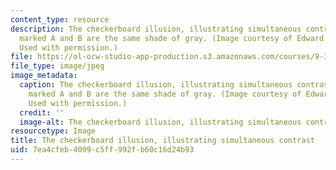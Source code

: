 ```yaml
---
content_type: resource
description: The checkerboard illusion, illustrating simultaneous contrast. The squares
  marked A and B are the same shade of gray. (Image courtesy of Edward H. Adelson.
  Used with permission.)
file: https://ol-ocw-studio-app-production.s3.amazonaws.com/courses/9-35-sensation-and-perception-spring-2009/7ea4cfeb4099c5ff992fb60c16d24b93_9-35s09-th.jpg
file_type: image/jpeg
image_metadata:
  caption: The checkerboard illusion, illustrating simultaneous contrast. The squares
    marked A and B are the same shade of gray. (Image courtesy of Edward H. Adelson.
    Used with permission.)
  credit: ''
  image-alt: The checkerboard illusion, illustrating simultaneous contrast.
resourcetype: Image
title: The checkerboard illusion, illustrating simultaneous contrast
uid: 7ea4cfeb-4099-c5ff-992f-b60c16d24b93
---
```

